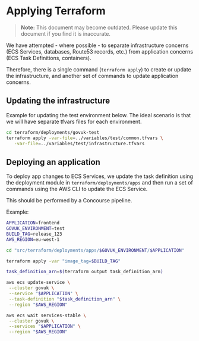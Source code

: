 # Applying Terraform

> **Note:** This document may become outdated. Please update this document
if you find it is inaccurate.

We have attempted - where possible - to separate infrastructure concerns
(ECS Services, databases, Route53 records, etc.) from application concerns
(ECS Task Definitions, containers).

Therefore, there is a single command (`terraform apply`) to create or update the
infrastructure, and another set of commands to update application concerns.


## Updating the infrastructure

Example for updating the test environment below. The ideal scenario is that
we will have separate tfvars files for each environment.

```sh
cd terraform/deployments/govuk-test
terraform apply -var-file=../variables/test/common.tfvars \
   -var-file=../variables/test/infrastructure.tfvars
```

## Deploying an application

To deploy app changes to ECS Services, we update the task definition using
the deployment module in `terraform/deployments/apps` and then run a
set of commands using the AWS CLI to update the ECS Service.

This should be performed by a Concourse pipeline.

Example:

```sh
APPLICATION=frontend
GOVUK_ENVIRONMENT=test
BUILD_TAG=release_123
AWS_REGION=eu-west-1

cd "src/terraform/deployments/apps/$GOVUK_ENVIRONMENT/$APPLICATION"

terraform apply -var "image_tag=$BUILD_TAG"

task_definition_arn=$(terraform output task_definition_arn)

aws ecs update-service \
 --cluster govuk \
 --service "$APPLICATION" \
 --task-definition "$task_definition_arn" \
 --region "$AWS_REGION"

aws ecs wait services-stable \
 --cluster govuk \
 --services "$APPLICATION" \
 --region "$AWS_REGION"
```
